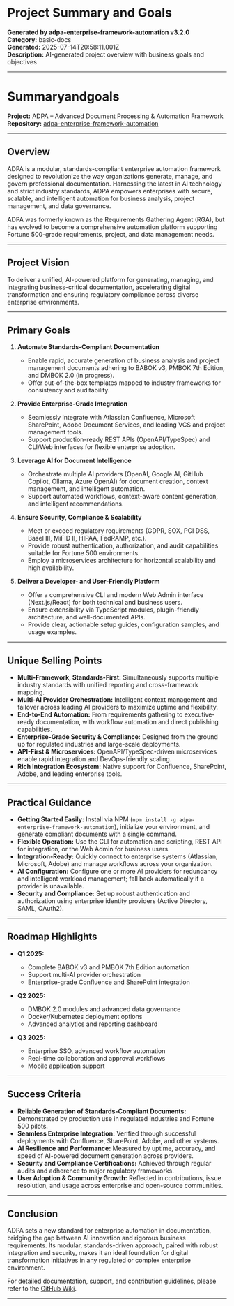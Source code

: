 # Project Summary and Goals

**Generated by adpa-enterprise-framework-automation v3.2.0**  
**Category:** basic-docs  
**Generated:** 2025-07-14T20:58:11.001Z  
**Description:** AI-generated project overview with business goals and objectives

---

# Summaryandgoals

**Project:** ADPA – Advanced Document Processing & Automation Framework  
**Repository:** [adpa-enterprise-framework-automation](https://github.com/mdresch/requirements-gathering-agent)

---

## Overview

ADPA is a modular, standards-compliant enterprise automation framework designed to revolutionize the way organizations generate, manage, and govern professional documentation. Harnessing the latest in AI technology and strict industry standards, ADPA empowers enterprises with secure, scalable, and intelligent automation for business analysis, project management, and data governance.

ADPA was formerly known as the Requirements Gathering Agent (RGA), but has evolved to become a comprehensive automation platform supporting Fortune 500-grade requirements, project, and data management needs.

---

## Project Vision

To deliver a unified, AI-powered platform for generating, managing, and integrating business-critical documentation, accelerating digital transformation and ensuring regulatory compliance across diverse enterprise environments.

---

## Primary Goals

1. **Automate Standards-Compliant Documentation**
   - Enable rapid, accurate generation of business analysis and project management documents adhering to BABOK v3, PMBOK 7th Edition, and DMBOK 2.0 (in progress).
   - Offer out-of-the-box templates mapped to industry frameworks for consistency and auditability.

2. **Provide Enterprise-Grade Integration**
   - Seamlessly integrate with Atlassian Confluence, Microsoft SharePoint, Adobe Document Services, and leading VCS and project management tools.
   - Support production-ready REST APIs (OpenAPI/TypeSpec) and CLI/Web interfaces for flexible enterprise adoption.

3. **Leverage AI for Document Intelligence**
   - Orchestrate multiple AI providers (OpenAI, Google AI, GitHub Copilot, Ollama, Azure OpenAI) for document creation, context management, and intelligent automation.
   - Support automated workflows, context-aware content generation, and intelligent recommendations.

4. **Ensure Security, Compliance & Scalability**
   - Meet or exceed regulatory requirements (GDPR, SOX, PCI DSS, Basel III, MiFID II, HIPAA, FedRAMP, etc.).
   - Provide robust authentication, authorization, and audit capabilities suitable for Fortune 500 environments.
   - Employ a microservices architecture for horizontal scalability and high availability.

5. **Deliver a Developer- and User-Friendly Platform**
   - Offer a comprehensive CLI and modern Web Admin interface (Next.js/React) for both technical and business users.
   - Ensure extensibility via TypeScript modules, plugin-friendly architecture, and well-documented APIs.
   - Provide clear, actionable setup guides, configuration samples, and usage examples.

---

## Unique Selling Points

- **Multi-Framework, Standards-First:** Simultaneously supports multiple industry standards with unified reporting and cross-framework mapping.
- **Multi-AI Provider Orchestration:** Intelligent context management and failover across leading AI providers to maximize uptime and flexibility.
- **End-to-End Automation:** From requirements gathering to executive-ready documentation, with workflow automation and direct publishing capabilities.
- **Enterprise-Grade Security & Compliance:** Designed from the ground up for regulated industries and large-scale deployments.
- **API-First & Microservices:** OpenAPI/TypeSpec-driven microservices enable rapid integration and DevOps-friendly scaling.
- **Rich Integration Ecosystem:** Native support for Confluence, SharePoint, Adobe, and leading enterprise tools.

---

## Practical Guidance

- **Getting Started Easily:** Install via NPM (`npm install -g adpa-enterprise-framework-automation`), initialize your environment, and generate compliant documents with a single command.
- **Flexible Operation:** Use the CLI for automation and scripting, REST API for integration, or the Web Admin for business users.
- **Integration-Ready:** Quickly connect to enterprise systems (Atlassian, Microsoft, Adobe) and manage workflows across your organization.
- **AI Configuration:** Configure one or more AI providers for redundancy and intelligent workload management; fall back automatically if a provider is unavailable.
- **Security and Compliance:** Set up robust authentication and authorization using enterprise identity providers (Active Directory, SAML, OAuth2).

---

## Roadmap Highlights

- **Q1 2025:**  
  - Complete BABOK v3 and PMBOK 7th Edition automation  
  - Support multi-AI provider orchestration  
  - Enterprise-grade Confluence and SharePoint integration

- **Q2 2025:**  
  - DMBOK 2.0 modules and advanced data governance  
  - Docker/Kubernetes deployment options  
  - Advanced analytics and reporting dashboard

- **Q3 2025:**  
  - Enterprise SSO, advanced workflow automation  
  - Real-time collaboration and approval workflows  
  - Mobile application support

---

## Success Criteria

- **Reliable Generation of Standards-Compliant Documents:** Demonstrated by production use in regulated industries and Fortune 500 pilots.
- **Seamless Enterprise Integration:** Verified through successful deployments with Confluence, SharePoint, Adobe, and other systems.
- **AI Resilience and Performance:** Measured by uptime, accuracy, and speed of AI-powered document generation across providers.
- **Security and Compliance Certifications:** Achieved through regular audits and adherence to major regulatory frameworks.
- **User Adoption & Community Growth:** Reflected in contributions, issue resolution, and usage across enterprise and open-source communities.

---

## Conclusion

ADPA sets a new standard for enterprise automation in documentation, bridging the gap between AI innovation and rigorous business requirements. Its modular, standards-driven approach, paired with robust integration and security, makes it an ideal foundation for digital transformation initiatives in any regulated or complex enterprise environment.

For detailed documentation, support, and contribution guidelines, please refer to the [GitHub Wiki](https://github.com/mdresch/requirements-gathering-agent/wiki).

---
